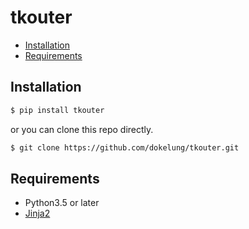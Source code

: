 # tkouter

* [Installation](#installation)
* [Requirements](#requirements)

## Installation

```sh
$ pip install tkouter
```

or you can clone this repo directly.

```sh
$ git clone https://github.com/dokelung/tkouter.git
```

## Requirements

* Python3.5 or later
* [Jinja2](http://jinja.pocoo.org/docs/2.10/)
